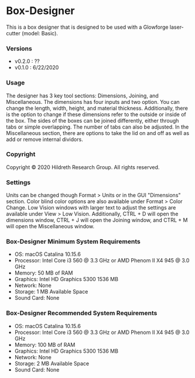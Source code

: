 # Box-Designer
This is a box designer that is designed to be used with a Glowforge laser-cutter (model: Basic).

### Versions

* v0.2.0 : ??
* v0.1.0 : 6/22/2020

### Usage

The designer has 3 key tool sections: Dimensions, Joining, and Miscellaneous. The dimensions has four inputs and two option. You can change the length, width, height, and material thickness. Additionally, there is the option to change if these dimensions refer to the outside or inside of the box. The sides of the boxes can be joined differently, either through tabs or simple overlapping. The number of tabs can also be adjusted. In the Miscellaneous section, there are options to take the lid on and off as well as add or remove internal dividors.

### Copyright
Copyright © 2020 Hildreth Research Group. All rights reserved.

### Settings
Units can be changed though Format > Units or in the GUI "Dimensions" section.
Color blind color options are also available under Format > Color Change.
Low Vision windows with larger text to adjust the settings are available under View > Low Vision.
Additionally, CTRL + D will open the dimensions window, CTRL + J will open the Joining window, and CTRL + M will open the Miscellaneous window.

### Box-Designer Minimum System Requirements

* OS: macOS Catalina 10.15.6
* Processor: Intel Core i3 560 @ 3.3 GHz or AMD Phenom II X4 945 @ 3.0 GHz
* Memory: 50 MB of RAM
* Graphics: Intel HD Graphics 5300 1536 MB
* Network: None
* Storage: 1 MB Available Space
* Sound Card: None

### Box-Designer Recommended System Requirements

* OS: macOS Catalina 10.15.6
* Processor: Intel Core i3 560 @ 3.3 GHz or AMD Phenom II X4 945 @ 3.0 GHz
* Memory: 100 MB of RAM
* Graphics: Intel HD Graphics 5300 1536 MB
* Network: None
* Storage: 2 MB Available Space
* Sound Card: None

